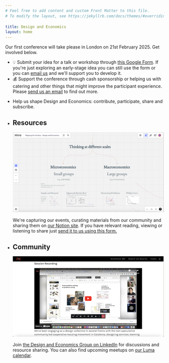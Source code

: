 ```yaml
---
# Feel free to add content and custom Front Matter to this file.
# To modify the layout, see https://jekyllrb.com/docs/themes/#overriding-theme-defaults

title: Design and Economics
layout: home
---
```

<div class="hero">
<div class="sub-page-copy">Our first conference will take please in London on 21st February 2025. Get involved below.</div>
<div class="sidebar-copy">
<ul>
<li>💡 Submit your idea for a talk or workshop through <a href="https://forms.gle/TP8AoCmfMeaLv25U7" target="_blank">this Google Form</a>. If you're just exploring an early-stage idea you can still use the form or you can <a href="mailto:conference@designandeconomics.com">email us</a> and we'll support you to develop it.</li>
<li>💰 Support the conference through cash sponsorship or helping us with catering and other things that might improve the participant experience. Please <a href="mailto:sponsorship@designandeconomics.com">send us an email</a> to find out more.</li>
</ul>
</div>
</div>
<div class="elements">
<ul>
<li><p class="intro">Help us shape Design and Economics: contribute, participate, share and subscribe.</p></li>
<li><h2>Resources</h2><a href='https://designandeconomics.notion.site/Design-and-Economics-76fbcdc5b69344189530ea062455f66e'><img src="assets/images/resources.png" alt="Screenshot of Miro Board about design and economics" /></a><p>We're capturing our events, curating materials from our community and sharing them on <a href='https://designandeconomics.notion.site/1eb4251ca0394a0db303c8667a734698?v=1100029d91c04a17bb73d8ccbab1e181'>our Notion site</a>. If you have relevant reading, viewing or listening to share just <a href="https://forms.gle/xFxuGD71w7dxzP3i8">send it to us using this form.</a></p></li>
<li><h2>Community</h2><img src="assets/images/community.png" alt="Screenshot of video call about housing transitions" /><p>Join <a href="https://www.linkedin.com/groups/12986178/">the Design and Economics Group on LinkedIn</a> for discussions and resource sharing. You can also find upcoming meetups on <a href="https://lu.ma/designandeconomics">our Luma calendar</a>.</p></li>
</ul>
</div>